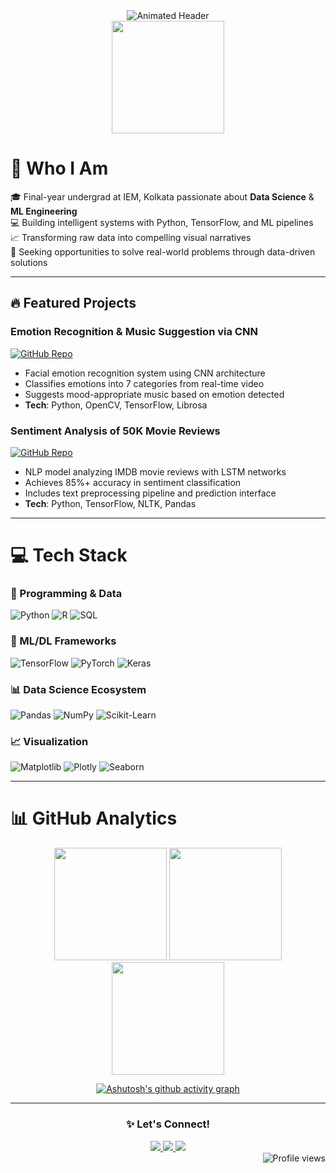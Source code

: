 <!-- Animated Header Banner -->
<div align="center">
  <img src="https://readme-typing-svg.demolab.com?font=Fira+Code&weight=600&size=26&duration=4000&pause=1000&color=22D3EE&center=true&vCenter=true&width=800&lines=Data+Science+%7C+Machine+Learning+%7C+AI+Engineering;Turning+Data+into+Actionable+Insights;Python+%7C+TensorFlow+%7C+Deep+Learning" alt="Animated Header" />
</div>

<!-- Stats Grid -->
<div align="center"> 
  <img src="https://github-profile-summary-cards.vercel.app/api/cards/profile-details?username=subhramannil&theme=merko" height="180em"/> 
</div>

# 🌟 Who I Am
🎓 Final-year undergrad at IEM, Kolkata passionate about **Data Science** & **ML Engineering**  
💻 Building intelligent systems with Python, TensorFlow, and ML pipelines  
📈 Transforming raw data into compelling visual narratives  
🌟 Seeking opportunities to solve real-world problems through data-driven solutions  

---

## 🔥 Featured Projects

### Emotion Recognition & Music Suggestion via CNN
[![GitHub Repo](https://img.shields.io/badge/GitHub-Repo-100000?style=flat&logo=github&logoColor=white)](https://github.com/subhramannil/Emotion-Recognition-and-Music-Suggestion-via-Convolutional-Neural-Network)
- Facial emotion recognition system using CNN architecture
- Classifies emotions into 7 categories from real-time video
- Suggests mood-appropriate music based on emotion detected
- **Tech**: Python, OpenCV, TensorFlow, Librosa

### Sentiment Analysis of 50K Movie Reviews
[![GitHub Repo](https://img.shields.io/badge/GitHub-Repo-100000?style=flat&logo=github&logoColor=white)](https://github.com/subhramannil/Sentiment-Analysis-of-50K-Movie-Reviews)
- NLP model analyzing IMDB movie reviews with LSTM networks
- Achieves 85%+ accuracy in sentiment classification
- Includes text preprocessing pipeline and prediction interface
- **Tech**: Python, TensorFlow, NLTK, Pandas

---
# 💻 Tech Stack
### 🐍 Programming & Data
![Python](https://img.shields.io/badge/Python-3776AB?style=for-the-badge&logo=python&logoColor=white)
![R](https://img.shields.io/badge/R-276DC3?style=for-the-badge&logo=r&logoColor=white)
![SQL](https://img.shields.io/badge/SQL-4479A1?style=for-the-badge&logo=mysql&logoColor=white)

### 🤖 ML/DL Frameworks
![TensorFlow](https://img.shields.io/badge/TensorFlow-FF6F00?style=for-the-badge&logo=tensorflow&logoColor=white)
![PyTorch](https://img.shields.io/badge/PyTorch-EE4C2C?style=for-the-badge&logo=pytorch&logoColor=white)
![Keras](https://img.shields.io/badge/Keras-D00000?style=for-the-badge&logo=keras&logoColor=white)

### 📊 Data Science Ecosystem
![Pandas](https://img.shields.io/badge/Pandas-150458?style=for-the-badge&logo=pandas&logoColor=white)
![NumPy](https://img.shields.io/badge/Numpy-013243?style=for-the-badge&logo=numpy&logoColor=white)
![Scikit-Learn](https://img.shields.io/badge/scikit_learn-F7931E?style=for-the-badge&logo=scikit-learn&logoColor=white)

### 📈 Visualization
![Matplotlib](https://img.shields.io/badge/Matplotlib-black?style=for-the-badge&logo=matplotlib)
![Plotly](https://img.shields.io/badge/Plotly-3F4F75?style=for-the-badge&logo=plotly&logoColor=white)
![Seaborn](https://img.shields.io/badge/Seaborn-0C7BDC?style=for-the-badge)

---

# 📊 GitHub Analytics
<div align="center">
  
  <!-- Dynamic Stats Grid -->
  <img height="180em" src="https://github-readme-stats.vercel.app/api?username=subhramannil&show_icons=true&theme=merko&include_all_commits=true&count_private=true"/>
  <img height="180em" src="https://github-readme-streak-stats.herokuapp.com/?user=subhramannil&theme=merko"/>
  <img height="180em" src="https://github-readme-stats.vercel.app/api/top-langs/?username=subhramannil&layout=compact&langs_count=8&theme=merko&hide_border=true&card_width=320"/>
  
  <!-- Activity Graph -->
  [![Ashutosh's github activity graph](https://github-readme-activity-graph.vercel.app/graph?username=subhramannil&theme=merko&area=true&hide_border=true)](https://github.com/ashutosh00710/github-readme-activity-graph)
</div>

---

<div align="center">
  <h3>✨ Let's Connect!</h3>
  <a href="https://linkedin.com/in/yourprofile">
    <img src="https://img.shields.io/badge/LinkedIn-0077B5?style=for-the-badge&logo=linkedin&logoColor=white">
  </a>
  <a href="mailto:youremail@example.com">
    <img src="https://img.shields.io/badge/Gmail-D14836?style=for-the-badge&logo=gmail&logoColor=white">
  </a>
  <a href="https://kaggle.com/yourprofile">
    <img src="https://img.shields.io/badge/Kaggle-20BEFF?style=for-the-badge&logo=kaggle&logoColor=white">
  </a>
</div>

<!-- Visits Counter -->
<div align="right">
  <img src="https://komarev.com/ghpvc/?username=subhramannil&label=Profile+Views&color=22c55e&style=flat" alt="Profile views" /> 
</div>
